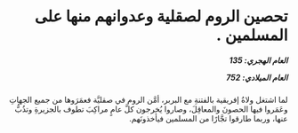 <h1 dir="rtl">تحصين الروم لصقلية وعدوانهم منها على المسلمين  .</h1>

<h5 dir="rtl">العام الهجري:  135

العام الميلادي: 752

</h5>

<p dir="rtl">لما اشتغل ولاةُ إفريقية بالفتنةِ مع البربر، أمَّن الروم في صقليَّة فعمَرَوها من جميع الجهاتِ وعَمَروا فيها الحصونَ والمعاقِلَ، وصاروا يُخرجون كلَّ عامٍ مراكِبَ تطوف بالجزيرةِ وتذُبُّ عنها، وربما طارقوا تجَّارًا من المسلمين فيأخذونَهم.</p></br>
